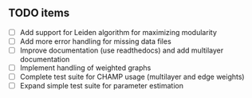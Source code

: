## TODO items

- [ ] Add support for Leiden algorithm for maximizing modularity
- [ ] Add more error handling for missing data files
- [ ] Improve documentation (use readthedocs) and add multilayer documentation
- [ ] Implement handling of weighted graphs
- [ ] Complete test suite for CHAMP usage (multilayer and edge weights)
- [ ] Expand simple test suite for parameter estimation